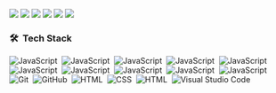 ![](https://github.githubassets.com/images/mona-whisper.gif)
![](https://github.githubassets.com/images/mona-whisper.gif)
![](https://github.githubassets.com/images/mona-whisper.gif)
![](https://github.githubassets.com/images/mona-whisper.gif)
![](https://github.githubassets.com/images/mona-whisper.gif)
![](https://github.githubassets.com/images/mona-whisper.gif)

### 🛠 &nbsp;Tech Stack
![JavaScript](https://img.shields.io/badge/-JavaScript-05122A?style=flat&logo=javascript)&nbsp;
![JavaScript](https://img.shields.io/badge/-NodeJS-05122A?style=flat&logo=javascript)&nbsp;
![JavaScript](https://img.shields.io/badge/-ReactJS-05122A?style=flat&logo=react)&nbsp;
![JavaScript](https://img.shields.io/badge/-React%20Native-05122A?style=flat&logo=react)&nbsp;
![JavaScript](https://img.shields.io/badge/-Docker-05122A?style=flat&logo=docker)&nbsp;
![JavaScript](https://img.shields.io/badge/-MongoDB-05122A?style=flat&logo=mongoDB)&nbsp;
![JavaScript](https://img.shields.io/badge/-Graphql-05122A?style=flat&logo=graphql)&nbsp;
![JavaScript](https://img.shields.io/badge/-Ubuntu-05122A?style=flat&logo=ubuntu)&nbsp;
![JavaScript](https://img.shields.io/badge/-WebRTC-05122A?style=flat&logo=webrtc)&nbsp;
![JavaScript](https://img.shields.io/badge/-AWS-05122A?style=flat&logo=amazon)&nbsp;
![Git](https://img.shields.io/badge/-Git-05122A?style=flat&logo=git)&nbsp;
![GitHub](https://img.shields.io/badge/-GitHub-05122A?style=flat&logo=github)&nbsp;
![HTML](https://img.shields.io/badge/-HTML5-05122A?style=flat&logo=HTML5)&nbsp;
![CSS](https://img.shields.io/badge/-CSS3-05122A?style=flat&logo=CSS3&logoColor=1572B6)&nbsp;
![HTML](https://img.shields.io/badge/-SASS-05122A?style=flat&logo=sass)&nbsp;
![Visual Studio Code](https://img.shields.io/badge/-Visual%20Studio%20Code-05122A?style=flat&logo=visual-studio-code&logoColor=007ACC)&nbsp;






